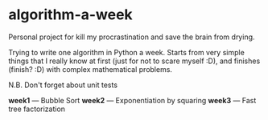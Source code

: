 algorithm-a-week
================

Personal project for kill my procrastination and save the brain from drying.

Trying to write one algorithm in Python a week. Starts from very simple things that I really know at first (just for not to scare myself :D), and finishes (finish? :D) with complex mathematical problems.

N.B. Don't forget about unit tests

**week1** — Bubble Sort
**week2** — Exponentiation by squaring
**week3** — Fast tree factorization
